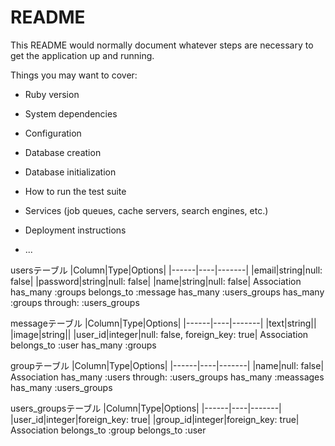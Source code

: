# README

This README would normally document whatever steps are necessary to get the
application up and running.

Things you may want to cover:

* Ruby version

* System dependencies

* Configuration

* Database creation

* Database initialization

* How to run the test suite

* Services (job queues, cache servers, search engines, etc.)

* Deployment instructions

* ...

usersテーブル
|Column|Type|Options|
|------|----|-------|
|email|string|null: false|
|password|string|null: false|
|name|string|null: false|
Association
has_many :groups
belongs_to :message
has_many :users_groups
has_many :groups through: :users_groups

messageテーブル
|Column|Type|Options|
|------|----|-------|
|text|string||
|image|string||
|user_id|integer|null: false, foreign_key: true|
Association
belongs_to :user
has_many :groups

groupテーブル
|Column|Type|Options|
|------|----|-------|
|name|null: false|
Association
has_many :users through: :users_groups
has_many :meassages
has_many :users_groups

users_groupsテーブル
|Column|Type|Options|
|------|----|-------|
|user_id|integer|foreign_key: true|
|group_id|integer|foreign_key: true|
Association
belongs_to :group
belongs_to :user
